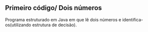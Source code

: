 ## Primeiro código/ Dois números
Programa estruturado em Java em que lê dois números e identifica-os(utilizando estrutura de decisão).
